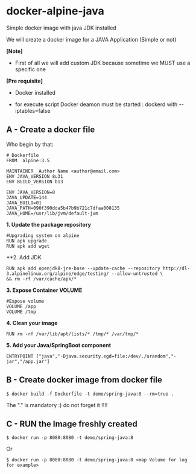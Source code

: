 # docker-alpine-java
Simple docker image with java JDK installed

We will create a docker image for a JAVA Application (Simple or not)

**[Note]**
- First of all we will add custom JDK because  sometime we MUST use a specific one



**[Pre requisite]**
- Docker installed

- for execute script Docker deamon must be started : dockerd with  --iptables=false



## A - Create a docker file 
Who begin by that:

    # Dockerfile
    FROM  alpine:3.5

    MAINTAINER  Author Name <author@email.com>
    ENV JAVA_VERSION 8u31
    ENV BUILD_VERSION b13
    
    ENV JAVA_VERSION=8 
    JAVA_UPDATE=144 
    JAVA_BUILD=01
    JAVA_PATH=090f390dda5b47b9b721c7dfaa008135    
    JAVA_HOME=/usr/lib/jvm/default-jvm
   

**1. Update the package repository**

    #Upgrading system on alpine
    RUN apk upgrade
    RUN apk add wget

**2. Add JDK

    RUN apk add openjdk8-jre-base --update-cache --repository http://dl-3.alpinelinux.org/alpine/edge/testing/ --allow-untrusted \
    && rm -rf /var/cache/apk/*

**3. Expose Container VOLUME**

    #Expose volume
    VOLUME /app
    VOLUME /tmp

**4. Clean your image**

    RUN rm -rf /var/lib/apt/lists/* /tmp/* /var/tmp/*


**5. Add your Java/SpringBoot component**

    ENTRYPOINT ["java","-Djava.security.egd=file:/dev/./urandom","-jar","/app.jar"]


## B - Create docker image from docker file

    $ docker build -f Dockerfile -t demo/spring-java:8 --rm=true .

The "." is mandatory :) do not forget it !!!!


## C - RUN the Image freshly created
    $ docker run -p 8080:8080 -t demo/spring-java:8

Or

    $ docker run -p 8080:8080 -t demo/spring-java:8 <map Volume for log for example>